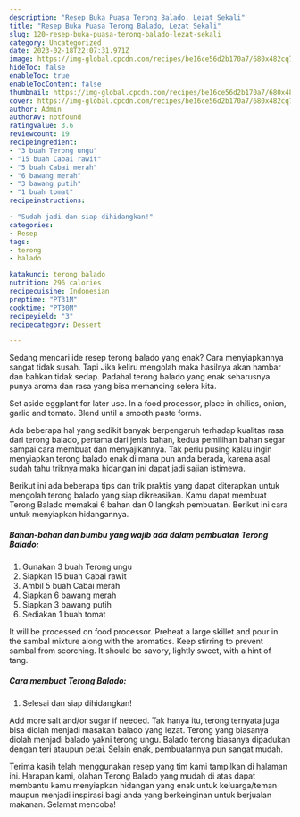 ```yaml
---
description: "Resep Buka Puasa Terong Balado, Lezat Sekali"
title: "Resep Buka Puasa Terong Balado, Lezat Sekali"
slug: 120-resep-buka-puasa-terong-balado-lezat-sekali
category: Uncategorized
date: 2023-02-18T22:07:31.971Z
image: https://img-global.cpcdn.com/recipes/be16ce56d2b170a7/680x482cq70/terong-balado-foto-resep-utama.jpg
hideToc: false
enableToc: true
enableTocContent: false
thumbnail: https://img-global.cpcdn.com/recipes/be16ce56d2b170a7/680x482cq70/terong-balado-foto-resep-utama.jpg
cover: https://img-global.cpcdn.com/recipes/be16ce56d2b170a7/680x482cq70/terong-balado-foto-resep-utama.jpg
author: Admin
authorAv: notfound
ratingvalue: 3.6
reviewcount: 19
recipeingredient:
- "3 buah Terong ungu"
- "15 buah Cabai rawit"
- "5 buah Cabai merah"
- "6 bawang merah"
- "3 bawang putih"
- "1 buah tomat"
recipeinstructions:

- "Sudah jadi dan siap dihidangkan!"
categories:
- Resep
tags:
- terong
- balado

katakunci: terong balado 
nutrition: 296 calories
recipecuisine: Indonesian
preptime: "PT31M"
cooktime: "PT30M"
recipeyield: "3"
recipecategory: Dessert

---
```



Sedang mencari ide resep terong balado yang enak? Cara menyiapkannya sangat tidak susah. Tapi Jika keliru mengolah maka hasilnya akan hambar dan bahkan tidak sedap. Padahal terong balado yang enak seharusnya punya aroma dan rasa yang bisa memancing selera kita.


Set aside eggplant for later use. In a food processor, place in chilies, onion, garlic and tomato. Blend until a smooth paste forms.

Ada beberapa hal yang sedikit banyak berpengaruh terhadap kualitas rasa dari terong balado, pertama dari jenis bahan, kedua pemilihan bahan segar sampai cara membuat dan menyajikannya. Tak perlu pusing kalau ingin menyiapkan terong balado enak di mana pun anda berada, karena asal sudah tahu triknya maka hidangan ini dapat jadi sajian istimewa.


Berikut ini ada beberapa tips dan trik praktis yang dapat diterapkan untuk mengolah terong balado yang siap dikreasikan. Kamu dapat membuat Terong Balado memakai 6 bahan dan 0 langkah pembuatan. Berikut ini cara untuk menyiapkan hidangannya.

<!--inarticleads1-->

##### Bahan-bahan dan bumbu yang wajib ada dalam pembuatan Terong Balado:

1. Gunakan 3 buah Terong ungu
1. Siapkan 15 buah Cabai rawit
1. Ambil 5 buah Cabai merah
1. Siapkan 6 bawang merah
1. Siapkan 3 bawang putih
1. Sediakan 1 buah tomat


It will be processed on food processor. Preheat a large skillet and pour in the sambal mixture along with the aromatics. Keep stirring to prevent sambal from scorching. It should be savory, lightly sweet, with a hint of tang. 

<!--inarticleads2-->

##### Cara membuat Terong Balado:


1. Selesai dan siap dihidangkan!

Add more salt and/or sugar if needed. Tak hanya itu, terong ternyata juga bisa diolah menjadi masakan balado yang lezat. Terong yang biasanya diolah menjadi balado yakni terong ungu. Balado terong biasanya dipadukan dengan teri ataupun petai. Selain enak, pembuatannya pun sangat mudah. 

Terima kasih telah menggunakan resep yang tim kami tampilkan di halaman ini. Harapan kami, olahan Terong Balado yang mudah di atas dapat membantu kamu menyiapkan hidangan yang enak untuk keluarga/teman maupun menjadi inspirasi bagi anda yang berkeinginan untuk berjualan makanan. Selamat mencoba!
